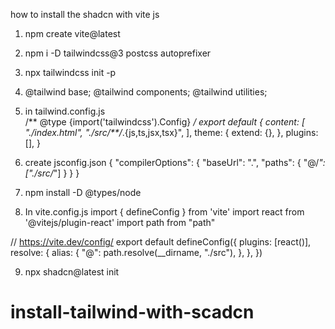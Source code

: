 how to install the shadcn with vite js

1. npm create vite@latest
2. npm i -D tailwindcss@3 postcss autoprefixer 
3. npx tailwindcss init -p
4. @tailwind base; @tailwind components; @tailwind utilities;
5. in tailwind.config.js    
/** @type {import('tailwindcss').Config} */
export default {
  content: [
    "./index.html",
    "./src/**/*.{js,ts,jsx,tsx}",
  ],
  theme: {
    extend: {},
  },
  plugins: [],
}
6. create jsconfig.json
{
    "compilerOptions": {
      "baseUrl": ".",
      "paths": {
        "@/*": ["./src/*"]
      }
    }
  }

7. npm install -D @types/node
8. In vite.config.js
import { defineConfig } from 'vite'
import react from '@vitejs/plugin-react'
import path from "path"

// https://vite.dev/config/
export default defineConfig({
  plugins: [react()],
  resolve: {
    alias: {
      "@": path.resolve(__dirname, "./src"),
    },
  },
})

9. npx shadcn@latest init
# install-tailwind-with-scadcn
